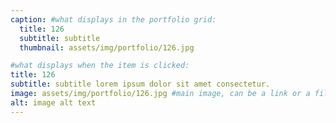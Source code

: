 ```yaml
---
caption: #what displays in the portfolio grid:
  title: 126
  subtitle: subtitle
  thumbnail: assets/img/portfolio/126.jpg

#what displays when the item is clicked:
title: 126
subtitle: subtitle lorem ipsum dolor sit amet consectetur.
image: assets/img/portfolio/126.jpg #main image, can be a link or a file in assets/img/portfolio
alt: image alt text
---
```

